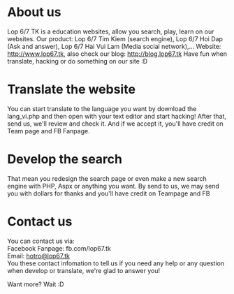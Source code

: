 About us
===

Lop 6/7 TK is a education websites, allow you search, play, learn on our websites. Our product: Lop 6/7 Tim Kiem (search engine), Lop 6/7 Hoi Dap (Ask and answer), Lop 6/7 Hai Vui Lam (Media social network),...
Website: http://www.lop67.tk, also check our blog: http://blog.lop67.tk
Have fun when translate, hacking or do something on our site :D

Translate the website
===

You can start translate to the language you want by download the lang_vi.php and then open with your text editor and start hacking! After that, send us, we'll review and check it. And if we accept it, you'll have credit on Team page and FB Fanpage.

Develop the search
===

That mean you redesign the search page or even make a new search engine with PHP, Aspx or anything you want. By send to us, we may send you with dollars for thanks and you'll have credit on Teampage and FB

Contact us
===

You can contact us via:         
Facebook Fanpage: fb.com/lop67.tk        
Email: hotro@lop67.tk         
You these contact infomation to tell us if you need any help or any question when develop or translate, we're glad to answer you!
          
Want more? Wait :D
